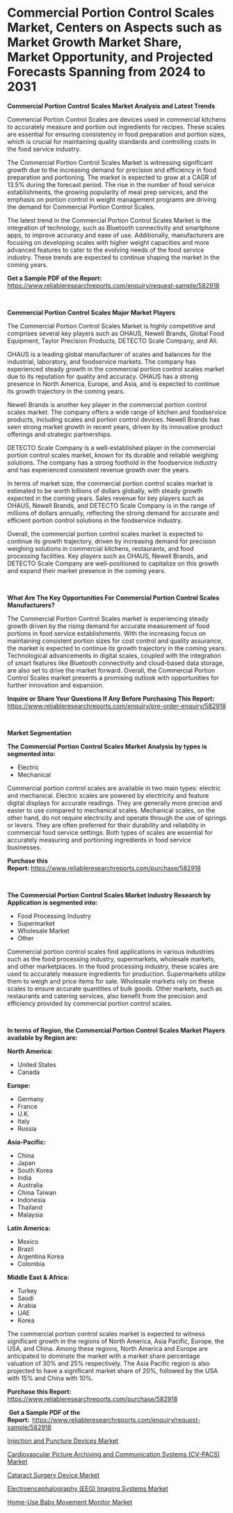 <p><h1>Commercial Portion Control Scales Market, Centers on Aspects such as Market Growth Market Share, Market Opportunity, and Projected Forecasts Spanning from 2024 to 2031</h1></p><p><strong>Commercial Portion Control Scales Market Analysis and Latest Trends</strong></p>
<p><p>Commercial Portion Control Scales are devices used in commercial kitchens to accurately measure and portion out ingredients for recipes. These scales are essential for ensuring consistency in food preparation and portion sizes, which is crucial for maintaining quality standards and controlling costs in the food service industry.</p><p>The Commercial Portion Control Scales Market is witnessing significant growth due to the increasing demand for precision and efficiency in food preparation and portioning. The market is expected to grow at a CAGR of 13.5% during the forecast period. The rise in the number of food service establishments, the growing popularity of meal prep services, and the emphasis on portion control in weight management programs are driving the demand for Commercial Portion Control Scales.</p><p>The latest trend in the Commercial Portion Control Scales Market is the integration of technology, such as Bluetooth connectivity and smartphone apps, to improve accuracy and ease of use. Additionally, manufacturers are focusing on developing scales with higher weight capacities and more advanced features to cater to the evolving needs of the food service industry. These trends are expected to continue shaping the market in the coming years.</p></p>
<p><strong>Get a Sample PDF of the Report:&nbsp;</strong> <a href="https://www.reliableresearchreports.com/enquiry/request-sample/582918">https://www.reliableresearchreports.com/enquiry/request-sample/582918</a></p>
<p>&nbsp;</p>
<p><strong>Commercial Portion Control Scales Major Market Players</strong></p>
<p><p>The Commercial Portion Control Scales Market is highly competitive and comprises several key players such as OHAUS, Newell Brands, Global Food Equipment, Taylor Precision Products, DETECTO Scale Company, and Ali.</p><p>OHAUS is a leading global manufacturer of scales and balances for the industrial, laboratory, and foodservice markets. The company has experienced steady growth in the commercial portion control scales market due to its reputation for quality and accuracy. OHAUS has a strong presence in North America, Europe, and Asia, and is expected to continue its growth trajectory in the coming years.</p><p>Newell Brands is another key player in the commercial portion control scales market. The company offers a wide range of kitchen and foodservice products, including scales and portion control devices. Newell Brands has seen strong market growth in recent years, driven by its innovative product offerings and strategic partnerships.</p><p>DETECTO Scale Company is a well-established player in the commercial portion control scales market, known for its durable and reliable weighing solutions. The company has a strong foothold in the foodservice industry and has experienced consistent revenue growth over the years.</p><p>In terms of market size, the commercial portion control scales market is estimated to be worth billions of dollars globally, with steady growth expected in the coming years. Sales revenue for key players such as OHAUS, Newell Brands, and DETECTO Scale Company is in the range of millions of dollars annually, reflecting the strong demand for accurate and efficient portion control solutions in the foodservice industry.</p><p>Overall, the commercial portion control scales market is expected to continue its growth trajectory, driven by increasing demand for precision weighing solutions in commercial kitchens, restaurants, and food processing facilities. Key players such as OHAUS, Newell Brands, and DETECTO Scale Company are well-positioned to capitalize on this growth and expand their market presence in the coming years.</p></p>
<p>&nbsp;</p>
<p><strong>What Are The Key Opportunities For Commercial Portion Control Scales Manufacturers?</strong></p>
<p><p>The Commercial Portion Control Scales market is experiencing steady growth driven by the rising demand for accurate measurement of food portions in food service establishments. With the increasing focus on maintaining consistent portion sizes for cost control and quality assurance, the market is expected to continue its growth trajectory in the coming years. Technological advancements in digital scales, coupled with the integration of smart features like Bluetooth connectivity and cloud-based data storage, are also set to drive the market forward. Overall, the Commercial Portion Control Scales market presents a promising outlook with opportunities for further innovation and expansion.</p></p>
<p><strong>Inquire or Share Your Questions If Any Before Purchasing This Report:</strong> <a href="https://www.reliableresearchreports.com/enquiry/pre-order-enquiry/582918">https://www.reliableresearchreports.com/enquiry/pre-order-enquiry/582918</a></p>
<p>&nbsp;</p>
<p><strong>Market Segmentation</strong></p>
<p><strong>The Commercial Portion Control Scales Market Analysis by types is segmented into:</strong></p>
<p><ul><li>Electric</li><li>Mechanical</li></ul></p>
<p><p>Commercial portion control scales are available in two main types: electric and mechanical. Electric scales are powered by electricity and feature digital displays for accurate readings. They are generally more precise and easier to use compared to mechanical scales. Mechanical scales, on the other hand, do not require electricity and operate through the use of springs or levers. They are often preferred for their durability and reliability in commercial food service settings. Both types of scales are essential for accurately measuring and portioning ingredients in food service businesses.</p></p>
<p><strong>Purchase this Report:&nbsp;</strong><a href="https://www.reliableresearchreports.com/purchase/582918">https://www.reliableresearchreports.com/purchase/582918</a></p>
<p>&nbsp;</p>
<p><strong>The Commercial Portion Control Scales Market Industry Research by Application is segmented into:</strong></p>
<p><ul><li>Food Processing Industry</li><li>Supermarket</li><li>Wholesale Market</li><li>Other</li></ul></p>
<p><p>Commercial portion control scales find applications in various industries such as the food processing industry, supermarkets, wholesale markets, and other marketplaces. In the food processing industry, these scales are used to accurately measure ingredients for production. Supermarkets utilize them to weigh and price items for sale. Wholesale markets rely on these scales to ensure accurate quantities of bulk goods. Other markets, such as restaurants and catering services, also benefit from the precision and efficiency provided by commercial portion control scales.</p></p>
<p>&nbsp;</p>
<p><strong>In terms of Region, the Commercial Portion Control Scales Market Players available by Region are:</strong></p>
<p>
    <p> <strong> North America: </strong>
        <ul>
            <li>United States</li>
            <li>Canada</li>
        </ul>
        </p> 
    <p> <strong> Europe: </strong>
        <ul>
            <li>Germany</li>
            <li>France</li>
            <li>U.K.</li>
            <li>Italy</li>
            <li>Russia</li>
        </ul>
        </p> 
    <p> <strong> Asia-Pacific: </strong>
        <ul>
            <li>China</li>
            <li>Japan</li>
            <li>South Korea</li>
            <li>India</li>
            <li>Australia</li>
            <li>China Taiwan</li>
            <li>Indonesia</li>
            <li>Thailand</li>
            <li>Malaysia</li>
        </ul>
        </p> 
    <p> <strong> Latin America: </strong>
        <ul>
            <li>Mexico</li>
            <li>Brazil</li>
            <li>Argentina Korea</li>
            <li>Colombia</li>
        </ul>
        </p> 
    <p> <strong> Middle East & Africa: </strong>
        <ul>
            <li>Turkey</li>
            <li>Saudi</li>
            <li>Arabia</li>
            <li>UAE</li>
            <li>Korea</li>
        </ul>
    </p>
    </p>
<p><p>The commercial portion control scales market is expected to witness significant growth in the regions of North America, Asia Pacific, Europe, the USA, and China. Among these regions, North America and Europe are anticipated to dominate the market with a market share percentage valuation of 30% and 25% respectively. The Asia Pacific region is also projected to have a significant market share of 20%, followed by the USA with 15% and China with 10%.</p></p>
<p><strong>Purchase this Report: </strong><a href="https://www.reliableresearchreports.com/purchase/582918">https://www.reliableresearchreports.com/purchase/582918</a></p>
<p>&nbsp;<strong>Get a Sample PDF of the Report:&nbsp;&nbsp;</strong><a href="https://www.reliableresearchreports.com/enquiry/request-sample/582918">https://www.reliableresearchreports.com/enquiry/request-sample/582918</a></p>
<p><strong></strong></p>
<p><p><a href="https://medium.com/@caligoldner/injection-and-puncture-devices-market-insight-market-trends-growth-forecasted-from-2024-to-2031-84ffb7da5704">Injection and Puncture Devices Market</a></p><p><a href="https://medium.com/@freedayundt/cardiovascular-picture-archiving-and-communication-systems-cv-pacs-market-analysis-its-cagr-3c53e8e1e9be">Cardiovascular Picture Archiving and Communication Systems (CV-PACS) Market</a></p><p><a href="https://medium.com/@minnieebert2827/cataract-surgery-device-market-insight-market-trends-growth-forecasted-from-2024-to-2031-5c1c16cd4834">Cataract Surgery Device Market</a></p><p><a href="https://medium.com/@caligoldner/electroencephalography-eeg-imaging-systems-market-size-market-outlook-and-market-forecast-2024-f28a61643322">Electroencephalography (EEG) Imaging Systems Market</a></p><p><a href="https://medium.com/@caligoldner/home-use-baby-movement-monitor-market-trends-forecast-and-competitive-analysis-to-2031-278e94acd3d4">Home-Use Baby Movement Monitor Market</a></p></p>